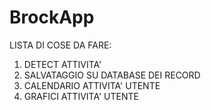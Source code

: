 # BrockApp

LISTA DI COSE DA FARE:
1) DETECT ATTIVITA'
2) SALVATAGGIO SU DATABASE DEI RECORD
3) CALENDARIO ATTIVITA' UTENTE
4) GRAFICI ATTIVITA' UTENTE
